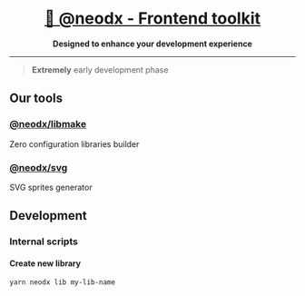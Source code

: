 <h1 align="center">
  <a aria-label="@neodx - Frontend toolkit" href="https://github.com/secundant/neodx">
    🧰 @neodx - Frontend toolkit
  </a>
</h1>
<p align="center">
  <strong>Designed to enhance your development experience</strong>
</p>
<hr />

> **Extremely** early development phase

## Our tools

### [@neodx/libmake](./libs/libmake)

Zero configuration libraries builder

### [@neodx/svg](./libs/svg)

SVG sprites generator

## Development

### Internal scripts

#### Create new library

```shell
yarn neodx lib my-lib-name
```
